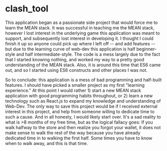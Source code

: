 # clash_tool
This application began as a passionate side project that would force me to learn the MEAN stack. It was successful in teaching me the MEAN stack, however I lost interest in the underlying game this application was meant to support, and subsequently lost interest in developing it. I thought I could finish it up so anyone could pick up where I left off -- and add features -- but due to the learning curve of web-dev this application is half beginner-style and half intermediate-style. The code is a mess largely due to the fact that I started knowing nothing, and worked my way to a pretty good understanding of the MEAN stack. Also, it is around this time that ES6 came out, and so I started using ES6 constructs and other places I was not.

So to conclude: this application is a mess of bad programming and half-built features. I should have picked a smaller project as my first "learning experience." At this point I would rather 1) start a new MEAN stack application with good programming habits throughout, or 2) learn a new technology such as React.js to expand my knowledge and understanding of Web-Dev. The only way to save this project would be if I received external interest in this project, and help from someone willing to dedicate time to such a cause. And in all honesty, I would likely start over. It's a sad reality to what is >8 months of my free time, but as the logical fallacy goes: If you walk halfway to the store and then realize you forgot your wallet, it does not make sense to walk the rest of the way because you have already dedicated time in to walking the first half. Some times you have to know when to walk away, and this is that time.
